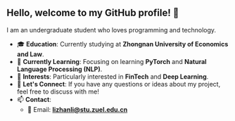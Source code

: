 ## Hello, welcome to my GitHub profile! 👋

I am an undergraduate student who loves programming and technology.

- 🎓 **Education**: Currently studying at **Zhongnan University of Economics and Law**.
- 🌱 **Currently Learning**: Focusing on learning **PyTorch** and **Natural Language Processing (NLP)**.
- 🔭 **Interests**: Particularly interested in **FinTech** and **Deep Learning**.
- 💬 **Let's Connect**: If you have any questions or ideas about my project, feel free to discuss with me!
- 📫 **Contact**:
  - 📧 Email: **lizhanli@stu.zuel.edu.cn**


<!---
lizhanli123/lizhanli123 is a ✨ special ✨ repository because its `README.md` (this file) appears on your GitHub profile.
You can click the Preview link to take a look at your changes.
--->
